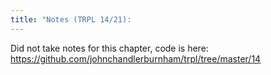 ```yaml
---
title: "Notes (TRPL 14/21):
---
```


Did not take notes for this chapter, code is here:
https://github.com/johnchandlerburnham/trpl/tree/master/14
